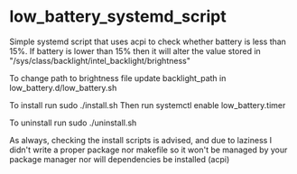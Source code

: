 # low_battery_systemd_script

Simple systemd script that uses acpi to check whether battery is less than 15%.
If battery is lower than 15% then it will alter the value stored in "/sys/class/backlight/intel_backlight/brightness"

To change path to brightness file update backlight_path in low_battery.d/low_battery.sh

To install run sudo ./install.sh
Then run systemctl enable low_battery.timer

To uninstall run sudo ./uninstall.sh

As always, checking the install scripts is advised, and due to laziness I didn't write a proper package nor makefile so it won't be managed by your package manager nor will dependencies be installed (acpi)
